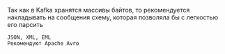 Так как в Kafka хранятся массивы байтов, то рекомендуется накладывать на сообщения схему, которая позволяла бы с легкостью его парсить

	JSON, XML, EML
	Рекомендуют Apache Avro